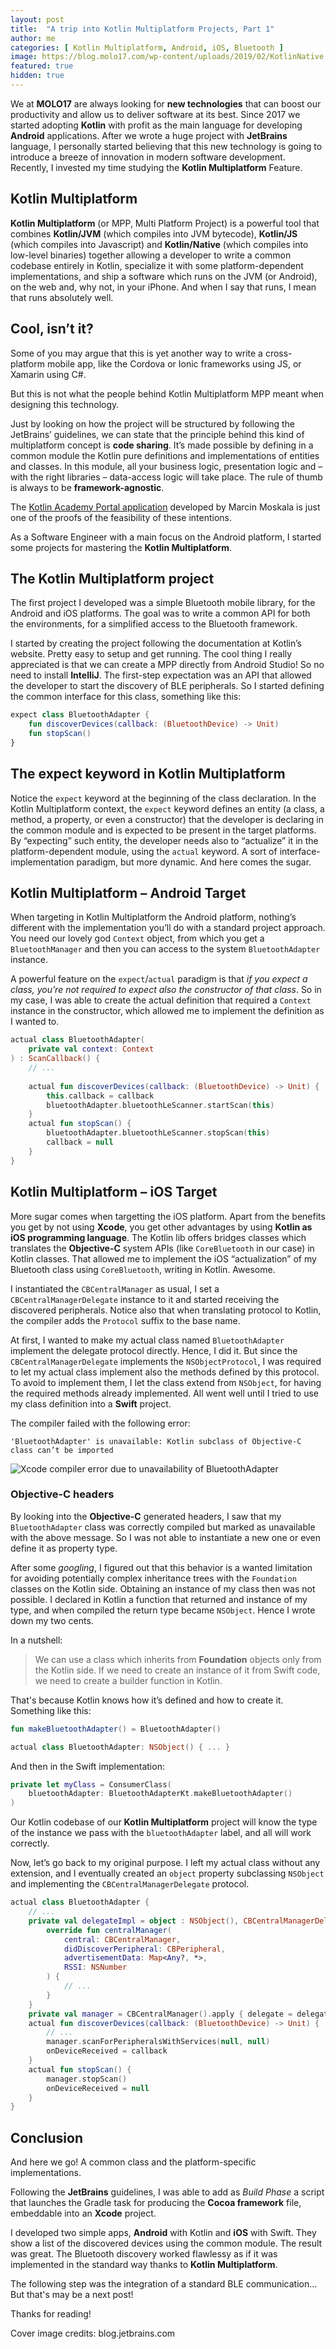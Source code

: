 ```yaml
---
layout: post
title:  "A trip into Kotlin Multiplatform Projects, Part 1"
author: me
categories: [ Kotlin Multiplatform, Android, iOS, Bluetooth ]
image: https://blog.molo17.com/wp-content/uploads/2019/02/KotlinNative.png
featured: true
hidden: true
---
```

We at **MOLO17** are always looking for **new technologies** that can boost our productivity 
and allow us to deliver software at its best. Since 2017 we started adopting **Kotlin** with profit 
as the main language for developing **Android** applications. After we wrote a huge project with
**JetBrains** language, I personally started believing that this new technology is going to
introduce a breeze of innovation in modern software development. 
Recently, I invested my time studying the **Kotlin Multiplatform** Feature.


## Kotlin Multiplatform

**Kotlin Multiplatform** (or MPP, Multi Platform Project) is a powerful tool that combines
**Kotlin/JVM** (which compiles into JVM bytecode), **Kotlin/JS** (which compiles into Javascript) 
and **Kotlin/Native** (which compiles into low-level binaries) together allowing a developer 
to write a common codebase entirely in Kotlin, specialize it with some platform-dependent 
implementations, and ship a software which runs on the JVM (or Android), on the web and, why not, 
in your iPhone. And when I say that runs, I mean that runs absolutely well.


## Cool, isn’t it?

Some of you may argue that this is yet another way to write a cross-platform mobile app, 
like the Cordova or Ionic frameworks using JS, or Xamarin using C#.

But this is not what the people behind Kotlin Multiplatform MPP meant when designing this technology.

Just by looking on how the project will be structured by following the JetBrains’ guidelines, 
we can state that the principle behind this kind of multiplatform concept is **code sharing**.
It’s made possible by defining in a common module the Kotlin pure definitions and implementations
of entities and classes. In this module, all your business logic, presentation logic 
and – with the right libraries – data-access logic will take place. The rule of thumb is 
always to be **framework-agnostic**.

The [Kotlin Academy Portal application](https://github.com/MarcinMoskala/KtAcademyPortal) developed 
by Marcin Moskala is just one of the proofs of the feasibility of these intentions.

As a Software Engineer with a main focus on the Android platform, 
I started some projects for mastering the **Kotlin Multiplatform**.

## The Kotlin Multiplatform project

The first project I developed was a simple Bluetooth mobile library, for the Android and iOS platforms.
The goal was to write a common API for both the environments, for a simplified access to the Bluetooth framework.  

I started by creating the project following the documentation at Kotlin’s website. 
Pretty easy to setup and get running. The cool thing I really appreciated is that we can create 
a MPP directly from Android Studio! So no need to install **IntelliJ**.
The first-step expectation was an API that allowed the developer to start the discovery of BLE peripherals. 
So I started defining the common interface for this class, something like this:

```kotlin
expect class BluetoothAdapter {
    fun discoverDevices(callback: (BluetoothDevice) -> Unit)
    fun stopScan()
}
```

## The expect keyword in Kotlin Multiplatform

Notice the `expect` keyword at the beginning of the class declaration. 
In the Kotlin Multiplatform context, the `expect` keyword defines an entity 
(a class, a method, a property, or even a constructor) that the developer is declaring 
in the common module and is expected to be present in the target platforms. By “expecting”
such entity, the developer needs also to “actualize” it in the platform-dependent module, 
using the `actual` keyword. A sort of interface-implementation paradigm, but more dynamic. 
And here comes the sugar.

## Kotlin Multiplatform – Android Target

When targeting in Kotlin Multiplatform the Android platform, nothing’s different with 
the implementation you’ll do with a standard project approach. You need our lovely god `Context` 
object, from which you get a `BluetoothManager` and then you can access to the system 
`BluetoothAdapter` instance.

A powerful feature on the `expect`/`actual` paradigm is that *if you expect a class, 
you’re not required to expect also the constructor of that class*. So in my case, 
I was able to create the actual definition that required a `Context` instance in the constructor, 
which allowed me to implement the definition as I wanted to.

```kotlin
actual class BluetoothAdapter(
    private val context: Context
) : ScanCallback() {
    // ...
    
    actual fun discoverDevices(callback: (BluetoothDevice) -> Unit) {
        this.callback = callback
        bluetoothAdapter.bluetoothLeScanner.startScan(this)
    }
    actual fun stopScan() {
        bluetoothAdapter.bluetoothLeScanner.stopScan(this)
        callback = null
    }
}
```

## Kotlin Multiplatform – iOS Target

More sugar comes when targetting the iOS platform. Apart from the benefits you get by not using **Xcode**,
you get other advantages by using **Kotlin as iOS programming language**. The Kotlin lib offers 
bridges classes which translates the **Objective-C** system APIs (like `CoreBluetooth` in our case) 
in Kotlin classes. That allowed me to implement the iOS “actualization” of my Bluetooth class 
using `CoreBluetooth`, writing in Kotlin. Awesome.

I instantiated the `CBCentralManager` as usual, I set a `CBCentralManagerDelegate` instance to it 
and started receiving the discovered peripherals. Notice also that when translating protocol to Kotlin, 
the compiler adds the `Protocol` suffix to the base name.

At first, I wanted to make my actual class named `BluetoothAdapter` implement the delegate protocol 
directly. Hence, I did it. But since the `CBCentralManagerDelegate` implements the `NSObjectProtocol`, 
I was required to let my actual class implement also the methods defined by this protocol. 
To avoid to implement them, I let the class extend from `NSObject`, for having the required methods 
already implemented. All went well until I tried to use my class definition into a **Swift** project. 

The compiler failed with the following error:

```
'BluetoothAdapter' is unavailable: Kotlin subclass of Objective-C class can’t be imported
```

![Xcode compiler error due to unavailability of BluetoothAdapter](https://blog.molo17.com/wp-content/uploads/2019/02/Schermata-2019-02-02-alle-16.47.59.png)

### Objective-C headers

By looking into the **Objective-C** generated headers, I saw that my `BluetoothAdapter` class
was correctly compiled but marked as unavailable with the above message. So I was not able to 
instantiate a new one or even define it as property type.

After some *googling*, I figured out that this behavior is a wanted limitation for avoiding 
potentially complex inheritance trees with the `Foundation` classes on the Kotlin side.
Obtaining an instance of my class then was not possible. I declared in Kotlin a function that 
returned and instance of my type, and when compiled the return type became `NSObject`. 
Hence I wrote down my two cents.

In a nutshell:
> We can use a class which inherits from **Foundation** objects only from the Kotlin side. 
If we need to create an instance of it from Swift code, we need to create a builder function in Kotlin.

That's because Kotlin knows how it’s defined and how to create it. Something like this:

```kotlin
fun makeBluetoothAdapter() = BluetoothAdapter()

actual class BluetoothAdapter: NSObject() { ... }
```

And then in the Swift implementation:

```swift
private let myClass = ConsumerClass(
    bluetoothAdapter: BluetoothAdapterKt.makeBluetoothAdapter()
)
```

Our Kotlin codebase of our **Kotlin Multiplatform** project will know the type of the instance 
we pass with the `bluetoothAdapter` label, and all will work correctly.

Now, let’s go back to my original purpose. I left my actual class without any extension, 
and I eventually created an `object` property subclassing `NSObject` and implementing 
the `CBCentralManagerDelegate` protocol.

```kotlin
actual class BluetoothAdapter {
    // ... 
    private val delegateImpl = object : NSObject(), CBCentralManagerDelegateProtocol {
        override fun centralManager(
            central: CBCentralManager,
            didDiscoverPeripheral: CBPeripheral,
            advertisementData: Map<Any?, *>,
            RSSI: NSNumber
        ) {
            // ... 
        }
    }
    private val manager = CBCentralManager().apply { delegate = delegateImpl }
    actual fun discoverDevices(callback: (BluetoothDevice) -> Unit) {
        // ...
        manager.scanForPeripheralsWithServices(null, null)
        onDeviceReceived = callback
    }
    actual fun stopScan() {
        manager.stopScan()
        onDeviceReceived = null
    }
}
```

## Conclusion

And here we go! A common class and the platform-specific implementations.

Following the **JetBrains** guidelines, I was able to add as *Build Phase* a script that launches 
the Gradle task for producing the **Cocoa framework** file, embeddable into an **Xcode** project.

I developed two simple apps, **Android** with Kotlin and **iOS** with Swift. They show a list of 
the discovered devices using the common module. The result was great. The Bluetooth discovery worked
flawlessy as if it was implemented in the standard way thanks to **Kotlin Multiplatform**.

The following step was the integration of a standard BLE communication… But that's may be a next post! 

Thanks for reading!

Cover image credits: blog.jetbrains.com